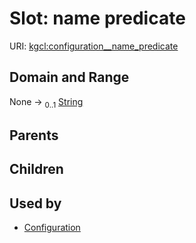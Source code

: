 
# Slot: name predicate




URI: [kgcl:configuration__name_predicate](http://w3id.org/kgcl/configuration__name_predicate)


## Domain and Range

None &#8594;  <sub>0..1</sub> [String](types/String.md)

## Parents


## Children


## Used by

 * [Configuration](Configuration.md)
